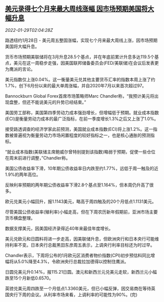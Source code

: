 <!--1643423463000-->
[美元录得七个月来最大周线涨幅 因市场预期美国将大幅升息](https://cn.reuters.com/article/global-forex-market-ny-0129-idCNKBS2K301K)
------

<div><i>2022-01-29T02:04:28Z</i></div><p>路透纽约1月28日 - 美元周五整固涨幅，实现七个月来最大周线上涨，因市场预期美国将大幅升息。</p><p>货币市场预期美联储将在3月升息28.5个基点，并在年底前累计升息多达119.5个基点，美元在这一周稳步走强，因美国联邦储备委员会(FED/美联储)在会议后发表更为鹰派的言论。</p><p>美元指数仅上涨0.04%。这一衡量美元兑其他主要货币汇率的指数本周上涨了约1.7%，创下6月份以来的最大单周涨幅，并自2020年7月以来首次超过97。</p><p>Bannockburn Global Forex首席市场策略师Marc Chandler称，“我预计美元将出现盘整，但还不能说美元的升势已经结束。”</p><p>美国劳工部称，美国第四季劳动力成本强劲增长，但增幅低于预期。就业成本指数(ECI)是衡量劳动力成本的最广泛指标，在前一季度增长1.3%之后又上涨了1.0%。</p><p>接受路透调查的经济学家此前预测，美国就业成本指数(ECI)将上涨1.2%。这一指数被普遍视为衡量劳动力市场闲置程度的较好指标之一，也是核心通胀的预测指标。</p><p>“就业成本指数(美联储主席鲍威尔曾特别提到该指数)略弱于预期，促使一些仓位在周末前进行调整，”Chandler称。</p><p>美国公债收益率下滑，10年期公债收益率日内跌至约1.77%，远低于周一触及的近1.9%的两年高位。</p><p>反映利率预期的两年期公债收益率下滑2.8个基点至1.164%，但本周仍升高了很多。</p><p>欧元兑美元小幅回升，报1.1143美元，略高于周四触及的20个月低点1.1131美元。</p><p>尽管美国公债收益率(殖利率)小幅走高，但在下周农历新年假期前，亚洲市场主要货币横盘整理。</p><p>数据支撑美元，因美国经济录得近40年来最佳年度增长。</p><p>美元兑欧元和日圆料将进一步走高，因美联储升息，但欧洲央行和日本央行可能维持利率不变。日本央行总裁黑田东彦周五表示，上调央行利率目标还为时过早。</p><p>Chandler表示，下周将公布的1月欧元区消费者物价指数(CPI)初步预估料同比增幅将从5.0%降至4.3%，令欧洲央行总裁拉加德得以控制住鹰派。</p><p>日圆兑美元升0.14%，报115.21日圆。澳元和新西兰元兑美元走软，新西兰元小幅跌至15个月新低0.6570。</p><p>英镑兑美元周四跌至一个月低点1.3360美元，但已小幅反弹，因交易商在等待英国央行下周的会议。从利率市场来看，上调利率的可能性为90%。(完) </p>
